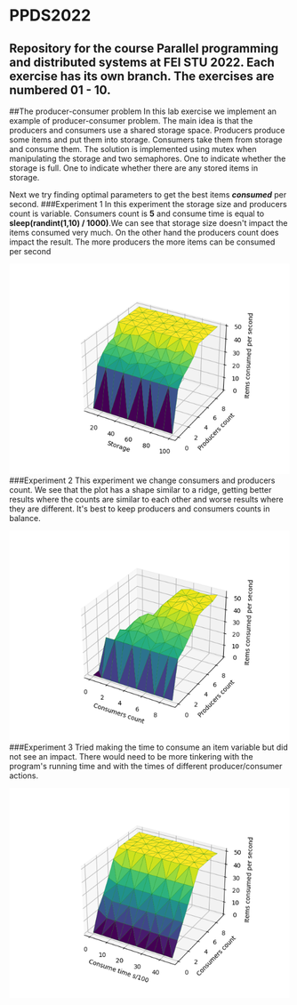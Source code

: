 # PPDS2022
Repository for the course Parallel programming and distributed systems at FEI STU 2022.
Each exercise has its own branch. The exercises are numbered 01 - 10.
---
##The producer-consumer problem
In this lab exercise we implement an example of producer-consumer problem.
The main idea is that the producers and consumers use a shared storage space. Producers 
produce some items and put them into storage. Consumers take them from storage
and consume them. The solution is implemented using mutex when manipulating the storage
and two semaphores. One to indicate whether the storage is full. One to indicate whether
there are any stored items in storage.

Next we try finding optimal parameters to get the 
best items ***consumed*** per second.
###Experiment 1
In this experiment the storage size and producers count is variable. Consumers count
is **5** and consume time is equal to **sleep(randint(1,10) / 1000)**.We can see
that storage size doesn't impact the items consumed very much. On the other hand
the producers count does impact the result. The more producers the more items can 
be consumed per second

![img_1.png](img_1.png)
###Experiment 2
This experiment we change consumers and producers count. We see that the plot
has a shape similar to a ridge, getting better results where the counts are similar to each
other and worse results where they are different. It's best to keep producers and 
consumers counts in balance.

![img.png](img.png)
###Experiment 3
Tried making the time to consume an item variable but did not 
see an impact. There would need to be more tinkering 
with the program's running time and with the times
of different producer/consumer actions.

![img_2.png](img_2.png)